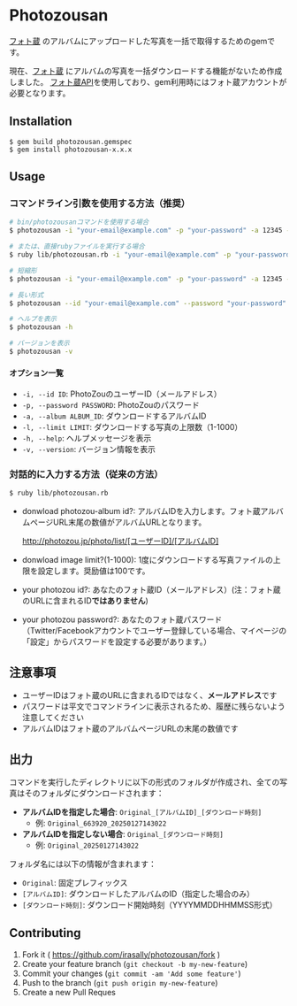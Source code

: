 # Photozousan

[フォト蔵](http://photozou.jp/) のアルバムにアップロードした写真を一括で取得するためのgemです。

現在、[フォト蔵](http://photozou.jp/) にアルバムの写真を一括ダウンロードする機能がないため作成しました。
[フォト蔵API](http://photozou.jp/basic/api)を使用しており、gem利用時にはフォト蔵アカウントが必要となります。

## Installation

    $ gem build photozousan.gemspec
    $ gem install photozousan-x.x.x

## Usage

### コマンドライン引数を使用する方法（推奨）

```bash
# bin/photozousanコマンドを使用する場合
$ photozousan -i "your-email@example.com" -p "your-password" -a 12345 -l 100

# または、直接rubyファイルを実行する場合
$ ruby lib/photozousan.rb -i "your-email@example.com" -p "your-password" -a 12345 -l 100

# 短縮形
$ photozousan -i "your-email@example.com" -p "your-password" -a 12345 -l 100

# 長い形式
$ photozousan --id "your-email@example.com" --password "your-password" --album 12345 --limit 100

# ヘルプを表示
$ photozousan -h

# バージョンを表示
$ photozousan -v
```

#### オプション一覧

- `-i, --id ID`: PhotoZouのユーザーID（メールアドレス）
- `-p, --password PASSWORD`: PhotoZouのパスワード
- `-a, --album ALBUM_ID`: ダウンロードするアルバムID
- `-l, --limit LIMIT`: ダウンロードする写真の上限数（1-1000）
- `-h, --help`: ヘルプメッセージを表示
- `-v, --version`: バージョン情報を表示

### 対話的に入力する方法（従来の方法）

```bash
$ ruby lib/photozousan.rb
```

* donwload photozou-album id?: アルバムIDを入力します。フォト蔵アルバムページURL末尾の数値がアルバムURLとなります。

    http://photozou.jp/photo/list/[ユーザーID]/[アルバムID]
* donwload image limit?(1-1000): 1度にダウンロードする写真ファイルの上限を設定します。奨励値は100です。
* your photozou id?: あなたのフォト蔵ID（メールアドレス）(注：フォト蔵のURLに含まれるID**ではありません**)
* your photozou password?: あなたのフォト蔵パスワード
（Twitter/Facebookアカウントでユーザー登録している場合、マイページの「設定」からパスワードを設定する必要があります。）

## 注意事項

- ユーザーIDはフォト蔵のURLに含まれるIDではなく、**メールアドレス**です
- パスワードは平文でコマンドラインに表示されるため、履歴に残らないよう注意してください
- アルバムIDはフォト蔵のアルバムページURLの末尾の数値です

## 出力

コマンドを実行したディレクトリに以下の形式のフォルダが作成され、全ての写真はそのフォルダにダウンロードされます：

- **アルバムIDを指定した場合**: `Original_[アルバムID]_[ダウンロード時刻]`
  - 例: `Original_663920_20250127143022`
- **アルバムIDを指定しない場合**: `Original_[ダウンロード時刻]`
  - 例: `Original_20250127143022`

フォルダ名には以下の情報が含まれます：
- `Original`: 固定プレフィックス
- `[アルバムID]`: ダウンロードしたアルバムのID（指定した場合のみ）
- `[ダウンロード時刻]`: ダウンロード開始時刻（YYYYMMDDHHMMSS形式）

## Contributing

1. Fork it ( https://github.com/irasally/photozousan/fork )
2. Create your feature branch (`git checkout -b my-new-feature`)
3. Commit your changes (`git commit -am 'Add some feature'`)
4. Push to the branch (`git push origin my-new-feature`)
5. Create a new Pull Reques

